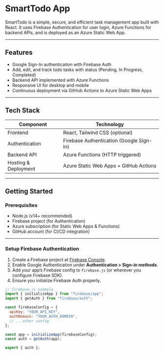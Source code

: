 # SmartTodo App

SmartTodo is a simple, secure, and efficient task management app built with React. It uses Firebase Authentication for user login, Azure Functions for backend APIs, and is deployed as an Azure Static Web App.

---

## Features

- Google Sign-In authentication with Firebase Auth
- Add, edit, and track todo tasks with status (Pending, In Progress, Completed)
- Backend API implemented with Azure Functions
- Responsive UI for desktop and mobile
- Continuous deployment via GitHub Actions to Azure Static Web Apps

---

## Tech Stack

| Component           | Technology           |
|---------------------|---------------------|
| Frontend            | React, Tailwind CSS (optional) |
| Authentication      | Firebase Authentication (Google Sign-In) |
| Backend API         | Azure Functions (HTTP triggered) |
| Hosting & Deployment| Azure Static Web Apps + GitHub Actions |

---

## Getting Started

### Prerequisites

- Node.js (v14+ recommended)
- Firebase project (for Authentication)
- Azure subscription (for Static Web Apps & Functions)
- GitHub account (for CI/CD integration)

---

### Setup Firebase Authentication

1. Create a Firebase project at [Firebase Console](https://console.firebase.google.com/).
2. Enable Google Authentication under **Authentication > Sign-in methods**.
3. Add your app’s Firebase config to `firebase.js` (or wherever you configure Firebase SDK).
4. Ensure you initialize Firebase Auth properly.

```js
// firebase.js example
import { initializeApp } from "firebase/app";
import { getAuth } from "firebase/auth";

const firebaseConfig = {
  apiKey: "YOUR_API_KEY",
  authDomain: "YOUR_AUTH_DOMAIN",
  // ...other config
};

const app = initializeApp(firebaseConfig);
const auth = getAuth(app);

export { auth };
